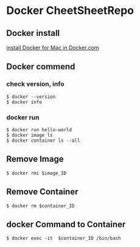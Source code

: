 # Docker CheetSheetRepo
## Docker install
[install Docker for Mac in Docker.com](https://docs.docker.com/docker-for-mac/install)

## Docker commend

### check version, info
`$ docker --version`  
`$ docker info`  

### docker run
`$ docker run hello-world`  
`$ docker image ls`  
`$ docker container ls --all`  


## Remove Image 
`$ docker rmi $image_ID`

## Remove Container 
`$ docker rm $container_ID`

## docker Command to Container 
`$ docker exec -it  $container_ID /bin/bash`

